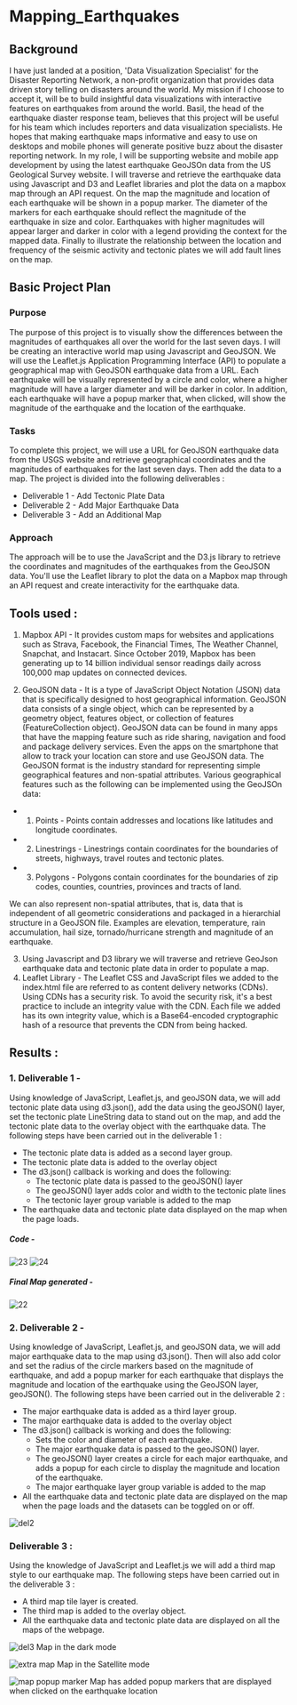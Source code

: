 # Mapping_Earthquakes

## Background 
 I have just landed at a position, 'Data Visualization Specialist' for the Disaster Reporting Network, a non-profit organization that provides data driven story telling on disasters around the world. My mission if I choose to accept it, will be to build insightful data visualizations with interactive features on earthquakes from around the world. Basil, the head of the earthquake diaster response team, believes that this project will be useful for his team which includes reporters and data visualization specialists. He hopes that making earthquake maps informative and easy to use on desktops and mobile phones will generate positive buzz about the disaster reporting network. In my role, I will be supporting website and mobile app development by using the latest earthquake GeoJSOn data from the US Geological Survey website. I will traverse and retrieve the earthquake data using Javascript and D3 and Leaflet libraries and plot the data on a mapbox map through an API request. On the map the magnitude and location of each earthquake will be shown in a popup marker. The diameter of the markers for each earthquake should reflect the magnitude of the earthquake in size and color. Earthquakes with higher magnitudes will appear larger and darker in color with a legend providing the context for the mapped data. Finally to illustrate the relationship between the location and frequency of the seismic activity and tectonic plates we will add fault lines on the map.


## Basic Project Plan

### Purpose
The purpose of this project is to visually show the differences between the magnitudes of earthquakes all over the world for the last seven days. I will be creating an interactive world map using Javascript and GeoJSON. We will use the Leaflet.js Application Programming Interface (API) to populate a geographical map with GeoJSON earthquake data from a URL. Each earthquake will be visually represented by a circle and color, where a higher magnitude will have a larger diameter and will be darker in color. In addition, each earthquake will have a popup marker that, when clicked, will show the magnitude of the earthquake and the location of the earthquake.

### Tasks
To complete this project, we will use a URL for GeoJSON earthquake data from the USGS website and retrieve geographical coordinates and the magnitudes of earthquakes for the last seven days. Then add the data to a map. The project is divided into the following deliverables :
 - Deliverable 1 - Add Tectonic Plate Data
 - Deliverable 2 - Add Major Earthquake Data
 - Deliverable 3 - Add an Additional Map

### Approach
The approach will be to use the JavaScript and the D3.js library to retrieve the coordinates and magnitudes of the earthquakes from the GeoJSON data. You'll use the Leaflet library to plot the data on a Mapbox map through an API request and create interactivity for the earthquake data.

## Tools used : 
1. Mapbox API - It provides custom maps for websites and applications such as Strava, Facebook, the Financial Times, The Weather Channel, Snapchat, and Instacart. Since October 2019, Mapbox has been generating up to 14 billion individual sensor readings daily across 100,000 map updates on connected devices.

2. GeoJSON data - It is a type of JavaScript Object Notation (JSON) data that is specifically designed to host geographical information. GeoJSON data consists of a single object, which can be represented by a geometry object, features object, or collection of features (FeatureCollection object). GeoJSON data can be found in many apps that have the mapping feature such as ride sharing, navigation and food and package delivery services. Even the apps on the smartphone that allow to track your location can store and use GeoJSON data. The GeoJSON format is the industry standard for representing simple geographical features and non-spatial attributes. Various geographical features such as the following can be implemented using the GeoJSOn data:
  - 1. Points - Points contain addresses and locations like latitudes and longitude coordinates.
  - 2. Linestrings - Linestrings contain coordinates for the boundaries of streets, highways, travel routes and tectonic plates.
  - 3. Polygons - Polygons contain coordinates for the boundaries of zip codes, counties, countries, provinces and tracts of land. 

We can also represent non-spatial attributes, that is, data that is independent of all geometric considerations and packaged in a hierarchial structure in a GeoJSON file. Examples are elevation, temperature, rain accumulation, hail size, tornado/hurricane strength and magnitude of an earthquake.

3. Using Javascript and D3 library we will traverse and retrieve GeoJson earthquake data and tectonic plate data in order to populate a map. 
4. Leaflet Library - 
The Leaflet CSS and JavaScript files we added to the index.html file are referred to as content delivery networks (CDNs). Using CDNs has a security risk. To avoid the security risk, it's a best practice to include an integrity value with the CDN. Each file we added has its own integrity value, which is a Base64-encoded cryptographic hash of a resource that prevents the CDN from being hacked.


## Results : 

### 1. Deliverable 1 -
Using knowledge of JavaScript, Leaflet.js, and geoJSON data, we will add tectonic plate data using d3.json(), add the data using the geoJSON() layer, set the tectonic plate LineString data to stand out on the map, and add the tectonic plate data to the overlay object with the earthquake data. The following steps have been carried out in the deliverable 1 :
 - The tectonic plate data is added as a second layer group.
 - The tectonic plate data is added to the overlay object 
 - The d3.json() callback is working and does the following: 
      - The tectonic plate data is passed to the geoJSON() layer
      - The geoJSON() layer adds color and width to the tectonic plate lines
      - The tectonic layer group variable is added to the map
 - The earthquake data and tectonic plate data displayed on the map when the page loads. 
##### Code - 
![23](https://user-images.githubusercontent.com/23488019/151729118-507d4d0c-e02a-4740-b1c0-9d57f8ad07ea.PNG)
![24](https://user-images.githubusercontent.com/23488019/151729127-c505db39-08a1-4f0a-b29e-a470c70235fb.PNG)


##### Final Map generated - 

![22](https://user-images.githubusercontent.com/23488019/151729158-fa11b762-8a32-4d46-a4c3-466e04637948.png)



### 2. Deliverable 2 - 

Using  knowledge of JavaScript, Leaflet.js, and geoJSON data, we will add major earthquake data to the map using d3.json(). Then will also add color and set the radius of the circle markers based on the magnitude of earthquake, and add a popup marker for each earthquake that displays the magnitude and location of the earthquake using the GeoJSON layer, geoJSON(). The following steps have been carried out in the deliverable 2 :
- The major earthquake data is added as a third layer group.
- The major earthquake data is added to the overlay object 
- The d3.json() callback is working and does the following: 
     - Sets the color and diameter of each earthquake.
     - The major earthquake data is passed to the geoJSON() layer.
     - The geoJSON() layer creates a circle for each major earthquake, and adds a popup for each circle to display the magnitude and location of the earthquake.
     - The major earthquake layer group variable is added to the map
- All the earthquake data and tectonic plate data are displayed on the map when the page loads and the datasets can be toggled on or off. 

![del2](https://user-images.githubusercontent.com/23488019/151729571-83e22120-1719-4f85-bc42-9ebe89bf7aa3.png)



### Deliverable 3 : 
Using the knowledge of JavaScript and Leaflet.js we will add a third map style to our earthquake map. The following steps have been carried out in the deliverable 3 :
- A third map tile layer is created. 
- The third map is added to the overlay object. 
- All the earthquake data and tectonic plate data are displayed on all the maps of the webpage. 

![del3](https://user-images.githubusercontent.com/23488019/151729669-05a5f976-132e-42c6-a5ee-0036e85ae9dd.png)
Map in the dark mode



![extra map](https://user-images.githubusercontent.com/23488019/151729797-de1ddf04-44f8-4fb7-8344-f9d017a7f9cb.png)
Map in the Satellite mode


![map popup marker](https://user-images.githubusercontent.com/23488019/151729939-42cfcd73-e23f-4d7b-98b5-bcaf49818cb5.png)
Map has added popup markers that are displayed when clicked on the earthquake location
